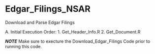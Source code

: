 Edgar_Filings_NSAR
=================================

Download and Parse Edgar Filings

A.  Initial Execution Order:
      1. Get_Header_Info.R
      2. Get_Document.R

      
      
***NOTE*** 
Make sure to execture the Download_Edgar_Filings Code prior to running this code.
